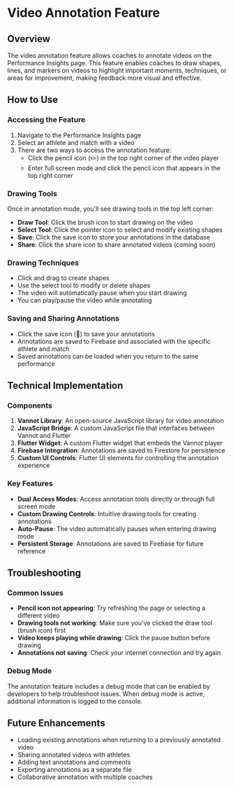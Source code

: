 # Video Annotation Feature

## Overview
The video annotation feature allows coaches to annotate videos on the Performance Insights page. This feature enables coaches to draw shapes, lines, and markers on videos to highlight important moments, techniques, or areas for improvement, making feedback more visual and effective.

## How to Use

### Accessing the Feature
1. Navigate to the Performance Insights page
2. Select an athlete and match with a video
3. There are two ways to access the annotation feature:
   - Click the pencil icon (✏️) in the top right corner of the video player
   - Enter full screen mode and click the pencil icon that appears in the top right corner

### Drawing Tools
Once in annotation mode, you'll see drawing tools in the top left corner:
- **Draw Tool**: Click the brush icon to start drawing on the video
- **Select Tool**: Click the pointer icon to select and modify existing shapes
- **Save**: Click the save icon to store your annotations in the database
- **Share**: Click the share icon to share annotated videos (coming soon)

### Drawing Techniques
- Click and drag to create shapes
- Use the select tool to modify or delete shapes
- The video will automatically pause when you start drawing
- You can play/pause the video while annotating

### Saving and Sharing Annotations
- Click the save icon (💾) to save your annotations
- Annotations are saved to Firebase and associated with the specific athlete and match
- Saved annotations can be loaded when you return to the same performance

## Technical Implementation

### Components
1. **Vannot Library**: An open-source JavaScript library for video annotation
2. **JavaScript Bridge**: A custom JavaScript file that interfaces between Vannot and Flutter
3. **Flutter Widget**: A custom Flutter widget that embeds the Vannot player
4. **Firebase Integration**: Annotations are saved to Firestore for persistence
5. **Custom UI Controls**: Flutter UI elements for controlling the annotation experience

### Key Features
- **Dual Access Modes**: Access annotation tools directly or through full screen mode
- **Custom Drawing Controls**: Intuitive drawing tools for creating annotations
- **Auto-Pause**: The video automatically pauses when entering drawing mode
- **Persistent Storage**: Annotations are saved to Firebase for future reference

## Troubleshooting

### Common Issues
- **Pencil icon not appearing**: Try refreshing the page or selecting a different video
- **Drawing tools not working**: Make sure you've clicked the draw tool (brush icon) first
- **Video keeps playing while drawing**: Click the pause button before drawing
- **Annotations not saving**: Check your internet connection and try again

### Debug Mode
The annotation feature includes a debug mode that can be enabled by developers to help troubleshoot issues. When debug mode is active, additional information is logged to the console.

## Future Enhancements
- Loading existing annotations when returning to a previously annotated video
- Sharing annotated videos with athletes
- Adding text annotations and comments
- Exporting annotations as a separate file
- Collaborative annotation with multiple coaches 